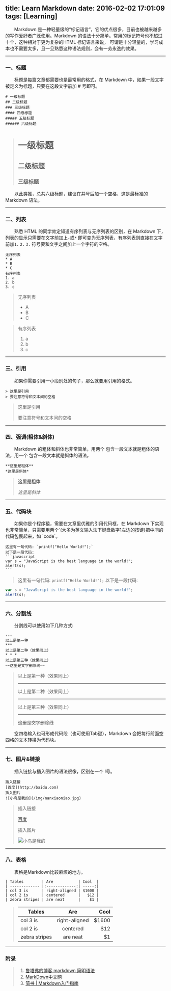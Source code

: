 title: Learn Markdown
date: 2016-02-02 17:01:09
tags: [Learning]
---
　　Markdown 是一种轻量级的“标记语言”，它的优点很多，目前也被越来越多的写作爱好者广泛使用。Markdown 的语法十分简单。常用的标记符号也不超过十个，这种相对于更为复杂的HTML 标记语言来说， 可谓是十分轻量的，学习成本也不需要太多，且一旦熟悉这种语法规则，会有一劳永逸的效果。

<!--more-->

---

### **一、标题**
　　标题是每篇文章都需要也是最常用的格式，在 Markdown 中，如果一段文字被定义为标题，只要在这段文字前加 # 号即可。

    # 一级标题
    ## 二级标题
    ### 三级标题
    #### 四级标题
    ##### 五级标题
    ###### 六级标题

> # 一级标题
> 
> ## 二级标题
> 
> ### 三级标题

　　以此类推，总共六级标题，建议在井号后加一个空格，这是最标准的 Markdown 语法。

---

### **二、列表**

　　熟悉 HTML 的同学肯定知道有序列表与无序列表的区别，在 Markdown 下，列表的显示只需要在文字前加上`-`或`*` 即可变为无序列表，有序列表则直接在文字前加`1.` `2.` `3.` 符号要和文字之间加上一个字符的空格。

    无序列表
    * A
    * B
    * C
    有序列表
    1. a
    2. b
    3. c

> 无序列表
> * A
> * B
> * C

> 有序列表
> 1. a
> 2. b
> 3. c

---

### **三、引用**

　　如果你需要引用一小段别处的句子，那么就要用引用的格式。

    > 这里是引用
    > 要注意符号和文本间的空格

> 这里是引用
> 
> 要注意符号和文本间的空格

---

### **四、强调(粗体&斜体)**

　　Markdown 的粗体和斜体也非常简单，用两个 包含一段文本就是粗体的语法，用一个 包含一段文本就是斜体的语法。

    **这里是粗体**
    *这里是斜体*

> **这里是粗体**
> 
> *这里是斜体*

---

### **五、代码块**

　　如果你是个程序猿，需要在文章里优雅的引用代码框，在 Markdown 下实现也非常简单，只需要用两个\`(大多为英文输入法下键盘数字1左边的按键)把中间的代码包裹起来，如 \`code\`。

    这里有一句代码: `printf("Hello World!");`
    以下是一段代码:
    ```javascript
    var s = "JavaScript is the best language in the world!";
    alert(s);
    ```

> 这里有一句代码: `printf("Hello World!");`
> 以下是一段代码:

```javascript
var s = "JavaScript is the best language in the world!";
alert(s);
```

---

### **六、分割线**

　　分割线可以使用如下几种方式:

    ---
    以上是第一种
    ***
    以上是第二种（效果同上）
    * * *
    以上是第三种（效果同上）
    ~~这里是文字删除线~~

> 以上是第一种（效果同上）
> 
> ---
> 以上是第二种（效果同上）
> ***
> 以上是第三种（效果同上）
> * * *
> ~~这里是文字删除线~~

　　空四格输入也可形成代码段（也可使用Tab键），Markdown 会把每行前面空四格的文本转换为代码块。

---

### **七、图片&链接**

　　插入链接与插入图片的语法很像，区别在一个 !号。

    插入链接
    [百度](http://baidu.com)
    插入图片
    ![小鸟是我的](/img/nanxiaoniao.jpg)

> 插入链接
> 
> [百度](http://baidu.com)
> 
> 插入图片
> 
> ![小鸟是我的](/img/nanxiaoniao.jpg)

---

### **八、表格**

　　表格是Markdown比较麻烦的地方。

    | Tables        | Are           | Cool  |
    | ------------- |:-------------:| -----:|
    | col 3 is      | right-aligned | $1600 |
    | col 2 is      | centered      |   $12 |
    | zebra stripes | are neat      |    $1 |

> | Tables        | Are           | Cool  |
> | ------------- |:-------------:| -----:|
> | col 3 is      | right-aligned | $1600 |
> | col 2 is      | centered      |   $12 |
> | zebra stripes | are neat      |    $1 |

---

### **附录**
> 1. [鲁塔弗的博客 markdown 简明语法](http://lutaf.com/markdown-simple-usage.htm)
> 2. [MarkDown中文网](http://www.markdown.cn/)
> 3. [简书 | Markdown入门指南](http://www.jianshu.com/p/1e402922ee32/)